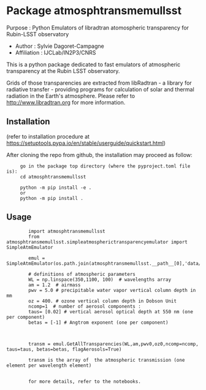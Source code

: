 # Package atmosphtransmemullsst

Purpose : Python Emulators of libradtran atomospheric transparency for Rubin-LSST observatory
- Author : Sylvie Dagoret-Campagne
- Affiliation : IJCLab/IN2P3/CNRS


This is a python package dedicated to fast emulators of atmospheric transparency at the Rubin LSST observatory.

Grids of those transparencies are extracted from libRadtran - a library for radiative transfer - providing programs for calculation of solar and thermal radiation in the Earth's atmosphere.
Please refer to  http://www.libradtran.org for more information.

## Installation
(refer to installation procedure at https://setuptools.pypa.io/en/stable/userguide/quickstart.html)

After cloning the repo from github,
the installation may proceed as follow:

         go in the package top directory (where the pyproject.toml file is):
         cd atmosphtransmemullsst

         python -m pip install -e .
         or
         python -m pip install .



## Usage 

            import atmosphtransmemullsst
            from atmosphtransmemullsst.simpleatmospherictransparencyemulator import SimpleAtmEmulator

            emul = SimpleAtmEmulator(os.path.join(atmosphtransmemullsst.__path__[0],'data/simplegrid'))

            # definitions of atmospheric parameters
            WL = np.linspace(350,1100, 100)  # wavelengths array
            am = 1.2  # airmass
            pwv = 5.0 # precipitable water vapor vertical column depth in mm
            oz = 400. # ozone vertical column depth in Dobson Unit     
            ncomp=1  # number of aerosol components :
            taus= [0.02] # vertical aerosol optical depth at 550 nm (one per component)
            betas = [-1] # Angtrom exponent (one per component)

          

            transm = emul.GetAllTransparencies(WL,am,pwv0,oz0,ncomp=ncomp, taus=taus, betas=betas, flagAerosols=True)

            transm is the array of  the atmospheric transmission (one element per wavelength element)


            for more details, refer to the notebooks.

      

